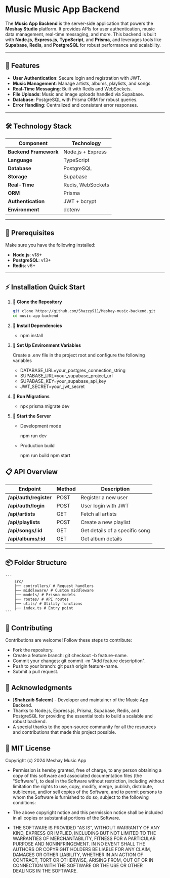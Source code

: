 # Music Music App Backend

The **Music App Backend** is the server-side application that powers the **Meshay Studio** platform. It provides APIs for user authentication, music data management, real-time messaging, and more. This backend is built with **Node.js**, **Express.js**, **TypeScript**, and **Prisma**, and leverages tools like **Supabase**, **Redis**, and **PostgreSQL** for robust performance and scalability.

---

## 🚀 Features

- **User Authentication**: Secure login and registration with JWT.
- **Music Management**: Manage artists, albums, playlists, and songs.
- **Real-Time Messaging**: Built with Redis and WebSockets.
- **File Uploads**: Music and image uploads handled via Supabase.
- **Database**: PostgreSQL with Prisma ORM for robust queries.
- **Error Handling**: Centralized and consistent error responses.

---

## 🛠 Technology Stack

| Component             | Technology        |
| --------------------- | ----------------- |
| **Backend Framework** | Node.js + Express |
| **Language**          | TypeScript        |
| **Database**          | PostgreSQL        |
| **Storage**           | Supabase          |
| **Real-Time**         | Redis, WebSockets |
| **ORM**               | Prisma            |
| **Authentication**    | JWT + bcrypt      |
| **Environment**       | dotenv            |

---

## 🔧 Prerequisites

Make sure you have the following installed:

- **Node.js**: v18+
- **PostgreSQL**: v13+
- **Redis**: v6+

---

## ⚡ Installation Quick Start

1. **🌟 Clone the Repository**

   ```bash
   git clone https://github.com/Shazzy911/Meshay-music-backend.git
   cd music-app-backend
   ```

1. **🌟 Install Dependencies**

   - npm install

1. **🌟 Set Up Environment Variables**

   Create a .env file in the project root and configure the following variables

   - DATABASE_URL=your_postgres_connection_string
   - SUPABASE_URL=your_supabase_project_url
   - SUPABASE_KEY=your_supabase_api_key
   - JWT_SECRET=your_jwt_secret

1. **🌟 Run Migrations**

   - npx prisma migrate dev

1. **🌟 Start the Server**

   - Development mode

     npm run dev

   - Production build

     npm run build
     npm start

## 📋 API Overview

| Endpoint               | Method | Description                    |
| ---------------------- | ------ | ------------------------------ |
| **/api/auth/register** | POST   | Register a new user            |
| **/api/auth/login**    | POST   | User login with JWT            |
| **/api/artists**       | GET    | Fetch all artists              |
| **/api/playlists**     | POST   | Create a new playlist          |
| **/api/songs/:id**     | GET    | Get details of a specific song |
| **/api/albums/:id**    | GET    | Get album details              |

---

## 📦 Folder Structure

    ```
        src/
        ├── controllers/ # Request handlers
        ├── middleware/ # Custom middleware
        ├── models/ # Prisma models
        ├── routes/ # API routes
        ├── utils/ # Utility functions
        ├── index.ts # Entry point
    ```

## 🤝 Contributing

Contributions are welcome! Follow these steps to contribute:

- Fork the repository.
- Create a feature branch: git checkout -b feature-name.
- Commit your changes: git commit -m "Add feature description".
- Push to your branch: git push origin feature-name.
- Submit a pull request.

## 🙌 Acknowledgments

- [**Shahzaib Saleem**] - Developer and maintainer of the Music App Backend.
- Thanks to Node.js, Express.js, Prisma, Supabase, Redis, and PostgreSQL for providing the essential tools to build a scalable and robust backend.
- A special thanks to the open-source community for all the resources and contributions that made this project possible.

## 📝 MIT License

Copyright (c) 2024 Meshay Music App

- Permission is hereby granted, free of charge, to any person obtaining a copy of this software and associated documentation files (the "Software"), to deal in the Software without restriction, including without limitation the rights to use, copy, modify, merge, publish, distribute, sublicense, and/or sell copies of the Software, and to permit persons to whom the Software is furnished to do so, subject to the following conditions:

- The above copyright notice and this permission notice shall be included in all copies or substantial portions of the Software.

- THE SOFTWARE IS PROVIDED "AS IS", WITHOUT WARRANTY OF ANY KIND, EXPRESS OR IMPLIED, INCLUDING BUT NOT LIMITED TO THE WARRANTIES OF MERCHANTABILITY, FITNESS FOR A PARTICULAR PURPOSE AND NONINFRINGEMENT. IN NO EVENT SHALL THE AUTHORS OR COPYRIGHT HOLDERS BE LIABLE FOR ANY CLAIM, DAMAGES OR OTHER LIABILITY, WHETHER IN AN ACTION OF CONTRACT, TORT OR OTHERWISE, ARISING FROM, OUT OF OR IN CONNECTION WITH THE SOFTWARE OR THE USE OR OTHER DEALINGS IN THE SOFTWARE.
